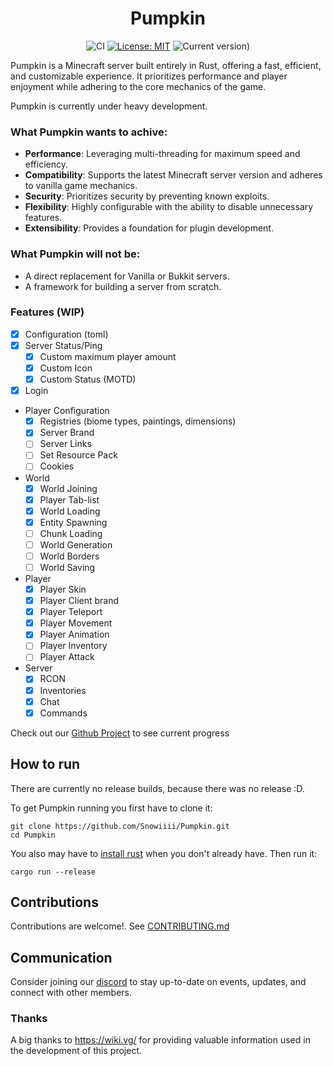 <div align="center">

# Pumpkin

![CI](https://github.com/Snowiiii/Pumpkin/actions/workflows/rust.yml/badge.svg)
[![License: MIT](https://img.shields.io/badge/License-MIT-yellow.svg)](https://opensource.org/licenses/MIT)
![Current version)](https://img.shields.io/badge/current_version-1.21.1-blue)

</div>

Pumpkin is a Minecraft server built entirely in Rust, offering a fast, efficient, 
and customizable experience. It prioritizes performance and player enjoyment while adhering to the core mechanics of the game.

Pumpkin is currently under heavy development.

### What Pumpkin wants to achive:
- **Performance**: Leveraging multi-threading for maximum speed and efficiency.
- **Compatibility**: Supports the latest Minecraft server version and adheres to vanilla game mechanics.
- **Security**: Prioritizes security by preventing known exploits.
- **Flexibility**: Highly configurable with the ability to disable unnecessary features.
- **Extensibility**: Provides a foundation for plugin development.

### What Pumpkin will not be:
- A direct replacement for Vanilla or Bukkit servers.
- A framework for building a server from scratch.

### Features (WIP)
- [x] Configuration (toml)
- [x] Server Status/Ping
  - [x] Custom maximum player amount
  - [x] Custom Icon
  - [x] Custom Status (MOTD)
- [x] Login
- Player Configuration
  - [x] Registries (biome types, paintings, dimensions)
  - [x] Server Brand
  - [ ] Server Links
  - [ ] Set Resource Pack
  - [ ] Cookies
- World 
  - [x] World Joining
  - [x] Player Tab-list
  - [x] World Loading
  - [x] Entity Spawning
  - [ ] Chunk Loading
  - [ ] World Generation
  - [ ] World Borders
  - [ ] World Saving
- Player
  - [x] Player Skin
  - [x] Player Client brand
  - [x] Player Teleport
  - [x] Player Movement
  - [x] Player Animation
  - [ ] Player Inventory
  - [ ] Player Attack
- Server
  - [x] RCON
  - [x] Inventories
  - [x] Chat
  - [x] Commands

Check out our [Github Project](https://github.com/users/Snowiiii/projects/12/views/1) to see current progress

## How to run
There are currently no release builds, because there was no release :D.

To get Pumpkin running you first have to clone it:
```
git clone https://github.com/Snowiiii/Pumpkin.git
cd Pumpkin
```
You also may have to [install rust](https://www.rust-lang.org/tools/install) when you don't already have.
Then run it:
```
cargo run --release
```

## Contributions
Contributions are welcome!. See [CONTRIBUTING.md](CONTRIBUTING.md)

## Communication
Consider joining our [discord](https://discord.gg/wT8XjrjKkf) to stay up-to-date on events, updates, and connect with other members.

### Thanks
A big thanks to https://wiki.vg/ for providing valuable information used in the development of this project.
